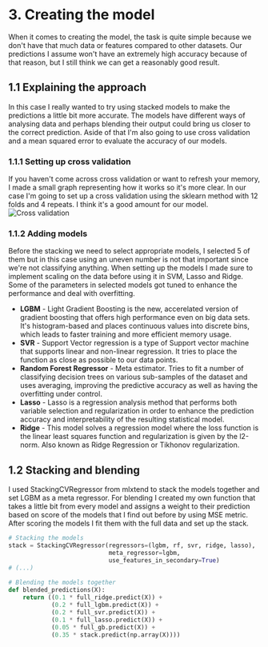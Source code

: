 # 3. Creating the model
When it comes to creating the model, the task is quite simple because we don't have that much data or features compared to other datasets. Our predictions I assume won't have an extremely high accuracy because of that reason, but I still think we can get a reasonably good result. 

## 1.1 Explaining the approach
In this case I really wanted to try using stacked models to make the predictions a little bit more accurate. The models have different ways of analysing data and perhaps blending their output could bring us closer to the correct prediction. Aside of that I'm also going to use cross validation and a mean squared error to evaluate the accuracy of our models.

### 1.1.1 Setting up cross validation
If you haven't come across cross validation or want to refresh your memory, I made a small graph representing how it works so it's more clear.
In our case I'm going to set up a cross validation using the sklearn method with 12 folds and 4 repeats. I think it's a good amount for our model.
![Cross validation](https://i.imgur.com/jwjoHRQ.png)

### 1.1.2 Adding models
Before the stacking we need to select appropriate models, I selected 5 of them but in this case using an uneven number is not that important since we're not classifying anything.
When setting up the models I made sure to implement scaling on the data before using it in SVM, Lasso and Ridge. Some of the parameters in selected models got tuned to enhance the performance and deal with overfitting.
- **LGBM** - Light Gradient Boosting is the new, accerelated version of gradient boosting that offers high performance even on big data sets. It's histogram-based and places continuous values into discrete bins, which leads to faster training and more efficient memory usage.
- **SVR** - Support Vector regression is a type of Support vector machine that supports linear and non-linear regression. It tries to place the function as close as possible to our data points.
- **Random Forest Regressor** - Meta estimator. Tries to fit a number of classifying decision trees on various sub-samples of the dataset and uses averaging, improving the predictive accuracy as well as having the overfitting under control.
- **Lasso** - Lasso is a regression analysis method that performs both variable selection and regularization in order to enhance the prediction accuracy and interpretability of the resulting statistical model.
- **Ridge** - This model solves a regression model where the loss function is the linear least squares function and regularization is given by the l2-norm. Also known as Ridge Regression or Tikhonov regularization.

## 1.2 Stacking and blending
I used StackingCVRegressor from mlxtend to stack the models together and set LGBM as a meta regressor. For blending I created my own function that takes a little bit from every model and assigns a weight to their prediction based on score of the models that I find out before by using MSE metric. After scoring the models I fit them with the full data and set up the stack.
```python
# Stacking the models
stack = StackingCVRegressor(regressors=(lgbm, rf, svr, ridge, lasso),
                            meta_regressor=lgbm,
                            use_features_in_secondary=True)
# (...)
                            
# Blending the models together
def blended_predictions(X):
    return ((0.1 * full_ridge.predict(X)) +
            (0.2 * full_lgbm.predict(X)) +
            (0.2 * full_svr.predict(X)) +
            (0.1 * full_lasso.predict(X)) +
            (0.05 * full_gb.predict(X)) +
            (0.35 * stack.predict(np.array(X))))
```
